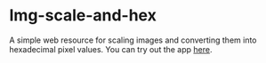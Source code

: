 # Img-scale-and-hex
A simple web resource for scaling images and converting them into hexadecimal pixel values. You can try out the app [here](https://stan15.github.io/Img-scale-and-hex/).
